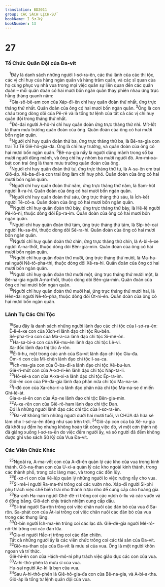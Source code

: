 ```yaml
---
translation: BD2011
group: CÁC SÁCH LỊCH-SỬ
bookName: I Sử-ký 
bookNumber: 13
---
```


<div class="title"><h1>27</h1><h3>Tổ Chức Quân Ðội của Ða-vít</h3></div>
<span class="verse 1su_27_1"> <sup>1</sup>Ðây là danh sách những người I-sơ-ra-ên, các thủ lãnh của các thị tộc, các vị chỉ huy của hàng ngàn quân và hàng trăm quân, và các sĩ quan của họ cùng phục vụ nhà vua trong mọi việc quân sự liên quan đến các quân đoàn – mỗi quân đoàn có hai mươi bốn ngàn quân thay phiên nhau ứng trực hằng tháng quanh năm:<br/></span>
<span class="verse 1su_27_2"> <sup>2</sup>Gia-sô-bê-am con của Xáp-đi-ên chỉ huy quân đoàn thứ nhất, ứng trực tháng thứ nhất. Quân đoàn của ông có hai mươi bốn ngàn quân. </span>
<span class="verse 1su_27_3"><sup>3</sup>Ông là con cháu trong dòng dõi của Pê-rê và là tổng tư lệnh của tất cả các vị chỉ huy quân đội trong tháng thứ nhất.<br/></span>
<span class="verse 1su_27_4"> <sup>4</sup>Ðô-đai người A-hô-hi chỉ huy quân đoàn ứng trực tháng thứ nhì. Mít-lốt là tham mưu trưởng quân đoàn của ông. Quân đoàn của ông có hai mươi bốn ngàn quân.<br/></span>
<span class="verse 1su_27_5"> <sup>5</sup>Người chỉ huy quân đoàn thứ ba, ứng trực tháng thứ ba, là Bê-na-gia con trai Tư Tế Giê-hô-gia-đa. Ông là chỉ huy trưởng, và quân đoàn của ông có hai mươi bốn ngàn quân. </span>
<span class="verse 1su_27_6"><sup>6</sup>Bê-na-gia nầy là người dũng mãnh trong số ba mươi người dũng mãnh, và ông chỉ huy nhóm ba mươi người đó. Am-mi-xa-bát con trai ông là tham mưu trưởng quân đoàn của ông.<br/></span>
<span class="verse 1su_27_7"> <sup>7</sup>Người chỉ huy quân đoàn thứ tư, ứng trực tháng thứ tư, là A-sa-ên em trai Giô-áp. Xê-ba-đi-a con trai ông làm chỉ huy phó. Quân đoàn của ông có hai mươi bốn ngàn quân.<br/></span>
<span class="verse 1su_27_8"> <sup>8</sup>Người chỉ huy quân đoàn thứ năm, ứng trực tháng thứ năm, là Sam-hút người Ít-ra-hi. Quân đoàn của ông có hai mươi bốn ngàn quân.<br/></span>
<span class="verse 1su_27_9"> <sup>9</sup>Người chỉ huy quân đoàn thứ sáu, ứng trực tháng thứ sáu, là Ích-kết người Tê-cô-a. Quân đoàn của ông có hai mươi bốn ngàn quân.<br/></span>
<span class="verse 1su_27_10"> <sup>10</sup>Người chỉ huy quân đoàn thứ bảy, ứng trực tháng thứ bảy, là Hê-lê người Pê-lô-ni, thuộc dòng dõi Ép-ra-im. Quân đoàn của ông có hai mươi bốn ngàn quân.<br/></span>
<span class="verse 1su_27_11"> <sup>11</sup>Người chỉ huy quân đoàn thứ tám, ứng trực tháng thứ tám, là Síp-bê-cai người Hu-sa-thi, thuộc dòng dõi Sê-ra-hi. Quân đoàn của ông có hai mươi bốn ngàn quân.<br/></span>
<span class="verse 1su_27_12"> <sup>12</sup>Người chỉ huy quân đoàn thứ chín, ứng trực tháng thứ chín, là A-bi-ê-xe người A-na-thốt, thuộc dòng dõi Bên-gia-min. Quân đoàn của ông có hai mươi bốn ngàn quân.<br/></span>
<span class="verse 1su_27_13"> <sup>13</sup>Người chỉ huy quân đoàn thứ mười, ứng trực tháng thứ mười, là Ma-ha-rai người Nê-tô-pha-thi, thuộc dòng dõi Xê-ra-hi. Quân đoàn của ông có hai mươi bốn ngàn quân.<br/></span>
<span class="verse 1su_27_14"> <sup>14</sup>Người chỉ huy quân đoàn thứ mười một, ứng trực tháng thứ mười một, là Bê-na-gia người A-na-thốt, thuộc dòng dõi Bên-gia-min. Quân đoàn của ông có hai mươi bốn ngàn quân.<br/></span>
<span class="verse 1su_27_15"> <sup>15</sup>Người chỉ huy quân đoàn thứ mười hai, ứng trực tháng thứ mười hai, là Hên-đai người Nê-tô-pha, thuộc dòng dõi Ốt-ni-ên. Quân đoàn của ông có hai mươi bốn ngàn quân.<br/></span>
<div class="title"><h3>Lãnh Tụ Các Chi Tộc</h3></div>
<span class="verse 1su_27_16"> <sup>16</sup>Sau đây là danh sách những người lãnh đạo các chi tộc của I-sơ-ra-ên:<br/> Ê-li-ê-xe con của Xích-ri lãnh đạo chi tộc Ru-bên.<br/> Sê-pha-ti-a con của Ma-a-ca lãnh đạo chi tộc Si-mê-ôn.<br/></span>
<span class="verse 1su_27_17"> <sup>17</sup>Ha-sa-bi-a con của Kê-mu-ên lãnh đạo chi tộc Lê-vi.<br/> Xa-đốc lãnh đạo thị tộc A-rôn.<br/></span>
<span class="verse 1su_27_18"> <sup>18</sup>Ê-li-hu, một trong các anh của Ða-vít lãnh đạo chi tộc Giu-đa.<br/> Ôm-ri con của Mi-chên lãnh đạo chi tộc I-sa-ca.<br/></span>
<span class="verse 1su_27_19"> <sup>19</sup>Ích-ma-gia con của Ô-ba-đi-a lãnh đạo chi tộc Xê-bu-lun.<br/> Giê-ri-mốt con của A-xơ-ri-ên lãnh đạo chi tộc Náp-ta-li.<br/></span>
<span class="verse 1su_27_20"> <sup>20</sup>Hô-sê-a con của A-xa-xi-a lãnh đạo chi tộc Ép-ra-im.<br/> Giô-ên con của Pê-đa-gia lãnh đạo phân nửa chi tộc Ma-na-se.<br/></span>
<span class="verse 1su_27_21"> <sup>21</sup>I-đô con của Xa-cha-ri-a lãnh đạo phân nửa chi tộc Ma-na-se ở miền Ghi-lê-át.<br/> Gia-a-si-ên con của Áp-ne lãnh đạo chi tộc Bên-gia-min.<br/></span>
<span class="verse 1su_27_22"> <sup>22</sup>A-xa-rên con của Giê-rô-ham lãnh đạo chi tộc Ðan.<br/> Ðó là những người lãnh đạo các chi tộc của I-sơ-ra-ên.<br/></span>
<span class="verse 1su_27_23"> <sup>23</sup>Ða-vít không tính những người dưới hai mươi tuổi, vì CHÚA đã hứa sẽ làm cho I-sơ-ra-ên đông như sao trên trời. </span>
<span class="verse 1su_27_24"><sup>24</sup>Giô-áp con của bà Xê-ru-gia đã khởi sự đếm họ nhưng không hoàn tất công việc đó, vì một cơn thịnh nộ đã giáng xuống I-sơ-ra-ên do việc đếm người ấy, và số người đã đếm không được ghi vào sách Sử Ký của Vua Ða-vít.<br/></span>
<div class="title"><h3>Các Viên Chức Khác</h3></div>
<span class="verse 1su_27_25"> <sup>25</sup>Ngoài ra, A-ma-vết con của A-đi-ên quản lý các kho của vua trong kinh thành. Giô-na-than con của U-xi-a quản lý các kho ngoài kinh thành, trong các thành phố, trong các làng mạc, và trong các đồn lũy.<br/></span>
<span class="verse 1su_27_26"> <sup>26</sup>Ê-xơ-ri con của Kê-lúp quản lý những người lo việc ruộng rẫy cho vua.<br/></span>
<span class="verse 1su_27_27"> <sup>27</sup>Si-mê-i người Ra-ma-thi trông coi các vườn nho. Xáp-đi người Si-phi phụ trách việc chế biến trái nho thành rượu nho để cung cấp cho hoàng gia.<br/></span>
<span class="verse 1su_27_28"> <sup>28</sup>Ba-anh Ha-nan người Ghê-đê-ri trông coi các vườn ô-liu và các vườn vả ở đồng bằng. Giô-ách chịu trách nhiệm cung cấp dầu.<br/></span>
<span class="verse 1su_27_29"> <sup>29</sup>Si-trai người Sa-rôn trông coi việc chăn nuôi các đàn bò của vua ở Sa-rôn. Sa-phát con của Át-lai trông coi việc chăn nuôi các đàn bò của vua trong các thung lũng.<br/></span>
<span class="verse 1su_27_30"> <sup>30</sup>Ô-bin người Ích-ma-ên trông coi các lạc đà. Giê-đê-gia người Mê-rô-nô-thi trông coi các đàn lừa.<br/></span>
<span class="verse 1su_27_31"> <sup>31</sup>Gia-xi người Hắc-ri trông coi các đàn chiên.<br/> Tất cả những người ấy là các viên chức trông coi các tài sản của Ða-vít.<br/></span>
<span class="verse 1su_27_32"> <sup>32</sup>Giô-na-than cậu của Ða-vít là mưu sĩ của vua. Ông là một người khôn ngoan và trí thức.<br/> Giê-hi-ên con của Hách-mô-ni phụ trách việc giáo dục các con của vua.<br/></span>
<span class="verse 1su_27_33"> <sup>33</sup>A-hi-thô-phên là mưu sĩ của vua.<br/> Hu-sai người Ạc-ki là bạn của vua.<br/></span>
<span class="verse 1su_27_34"> <sup>34</sup>Sau A-hi-thô-phên là Giê-hô-gia-đa con của Bê-na-gia, và A-bi-a-tha.<br/> Giô-áp là tổng tư lệnh quân đội của vua.<br/></span>
